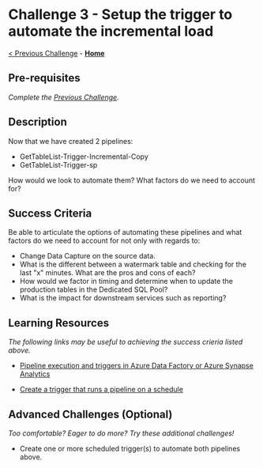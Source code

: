 # Challenge 3 - Setup the trigger to automate the incremental load

[< Previous Challenge](Challenge-02.md) - **[Home](../README.md)** 

## Pre-requisites

*Complete the [Previous Challenge](Challenge-02.md).*

## Description

Now that we have created 2 pipelines:
- GetTableList-Trigger-Incremental-Copy
- GetTableList-Trigger-sp

How would we look to automate them?  What factors do we need to account for?

## Success Criteria

Be able to articulate the options of automating these pipelines and what factors do we need to account for not only with regards to:
- Change Data Capture on the source data. 
- What is the different between a watermark table and checking for the last "x" minutes.  What are the pros and cons of each?
- How would we factor in timing and determine when to update the production tables in the Dedicated SQL Pool? 
- What is the impact for downstream services such as reporting?

## Learning Resources

*The following links may be useful to achieving the success crieria listed above.*

- [Pipeline execution and triggers in Azure Data Factory or Azure Synapse Analytics](https://docs.microsoft.com/en-us/azure/data-factory/concepts-pipeline-execution-triggers)

- [Create a trigger that runs a pipeline on a schedule](https://docs.microsoft.com/en-us/azure/data-factory/how-to-create-schedule-trigger?tabs=data-factory)


## Advanced Challenges (Optional)

*Too comfortable?  Eager to do more?  Try these additional challenges!*

- Create one or more scheduled trigger(s) to automate both pipelines above.
